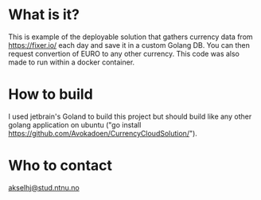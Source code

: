 # What is it?
This is example of the deployable solution that gathers currency data from https://fixer.io/ each day and save it in a custom Golang DB. You can then request convertion of EURO to any other currency. This code was also made to run within a docker container. 

# How to build
I used jetbrain's Goland to build this project but should build like any other golang application on ubuntu 
("go install https://github.com/Avokadoen/CurrencyCloudSolution/"). 

# Who to contact
akselhj@stud.ntnu.no
